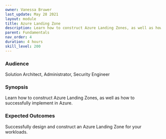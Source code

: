 ```yaml
---
owner: Vanessa Bruwer
last_update: May 28 2021
layout: module
title: Azure Landing Zone
description: Learn how to construct Azure Landing Zones, as well as how to successfully implement in Azure.
parent: Fundamentals
nav_order: 4
duration: 4 hours
skill_level: 200
---
```


### Audience

Solution Architect, Administrator, Security Engineer


### Synopsis

Learn how to construct Azure Landing Zones, as well as how to successfully implement in Azure.


### Expected Outcomes

Successfully design and construct an Azure Landing Zone for your workloads.
